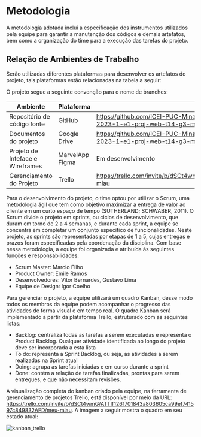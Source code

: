 
# Metodologia

A metodologia adotada inclui a especificação dos instrumentos utilizados pela equipe para garantir a manutenção dos códigos e demais artefatos, bem como a organização do time para a execução das tarefas do projeto.

## Relação de Ambientes de Trabalho

Serão utilizadas diferentes plataformas para desenvolver os artefatos do projeto, tais plataformas estão relacionadas na tabela a seguir:

O projeto segue a seguinte convenção para o nome de branches:

| Ambiente | Plataforma | Link de Acesso |
| --- | --- | --- |
| Repositório de código fonte | GitHub | https://github.com/ICEI-PUC-Minas-PMV-ADS/pmv-ads-2023-1-e1-proj-web-t14-pmv-ads-2023-1-e1-proj-web-t14-g3-mmiau |
| Documentos do projeto | Google Drive | https://github.com/ICEI-PUC-Minas-PMV-ADS/pmv-ads-2023-1-e1-proj-web-t14-pmv-ads-2023-1-e1-proj-web-t14-g3-mmiau |
| Projeto de Inteface e Wireframes | MarvelApp <br /> Figma | Em desenvolvimento |
| Gerenciamento do Projeto | Trello | https://trello.com/invite/b/dSCt4wmG/ATTIf1261701843a803605ca99ef741597c849832AFD/meu-miau |



Para o desenvolvimento do projeto, o time optou por utilizar o Scrum, uma metodologia ágil que tem como objetivo maximizar a entrega de valor ao cliente em um curto espaço de tempo (SUTHERLAND; SCHWABER, 2011).
O Scrum divide o projeto em sprints, ou ciclos de desenvolvimento, que duram em torno de 2 a 4 semanas, e durante cada sprint, a equipe se concentra em completar um conjunto específico de funcionalidades. Neste projeto, as sprints são representadas por etapas de 1 a 5, cujas entregas e prazos foram especificadas pela coordenação da disciplina.
Com base nessa metodologia, a equipe foi organizada e atribuída às seguintes funções e responsabilidades:

- Scrum Master: Marcio Filho
- Product Owner: Emile Ramos
- Desenvolvedores: Vitor Bernardes, Gustavo Lima
- Equipe de Design: Igor Coelho


Para gerenciar o projeto, a equipe utilizará um quadro Kanban, desse modo todos os membros da equipe podem acompanhar o progresso das atividades de forma visual e em tempo real. O quadro Kanban será implementado a partir da plataforma Trello, estruturado com as seguintes listas:

- Backlog: centraliza todas as tarefas a serem executadas e representa o Product Backlog. Qualquer atividade identificada ao longo do projeto deve ser incorporada a esta lista
- To do: representa a Sprint Backlog, ou seja, as atividades a serem realizadas na Sprint atual
- Doing: agrupa as tarefas iniciadas e em curso durante a sprint
- Done: contém a relação de tarefas finalizadas, prontas para serem entregues, e que não necessitam revisões.

A visualização completa do kanban criado pela equipe, na ferramenta de gerenciamento de projetos Trello, está disponível por meio da URL: https://trello.com/invite/b/dSCt4wmG/ATTIf1261701843a803605ca99ef741597c849832AFD/meu-miau. 
A imagem a seguir mostra o quadro em seu estado atual:

![kanban_trello](https://user-images.githubusercontent.com/44280078/233848258-f87db172-cac7-4679-a21a-2db8bad9c570.png)

